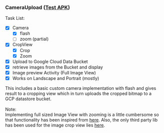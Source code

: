 ### CameraUpload ([Test APK](https://github.com/addiittya2006/Mac-Studio_sync/raw/master/CameraUpload/test.apk))
Task List:
- [x] Camera
    - [x] flash
    - [ ] zoom (partial)
- [x] CropView 
    - [x] Crop
    - [x] Zoom
- [x] Upload to Google Cloud Data Bucket
- [x] retrieve images from the Bucket and display
- [x] Image preview Activity (Full Image View)
- [x] Works on Landscape and Portrait (mostly)

This includes a basic custom camera implementation with flash and gives result to a cropping view which in turn uploads the cropped bitmap to a GCP datastore bucket.<br><br>
Note:<br>
Implementing full sized Image View with zooming is a little cumbersome so that functionality has been inspired from [here](https://github.com/dibakarece/OwnGalleryView/blob/master/app/src/main/java/org/ece/owngallery/ui/helpercomponent/GestureImageView.java). Also, the only third party lib has been used for the image crop view lies [here](https://github.com/ArthurHub/Android-Image-Cropper#using-view).